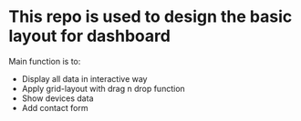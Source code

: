 # This repo is used to design the basic layout for dashboard

Main function is to:
- Display all data in interactive way
- Apply grid-layout with drag n drop function
- Show devices data
- Add contact form
